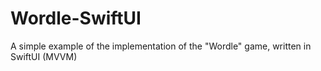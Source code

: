 # Wordle-SwiftUI
A simple example of the implementation of the "Wordle" game, written in SwiftUI (MVVM)

